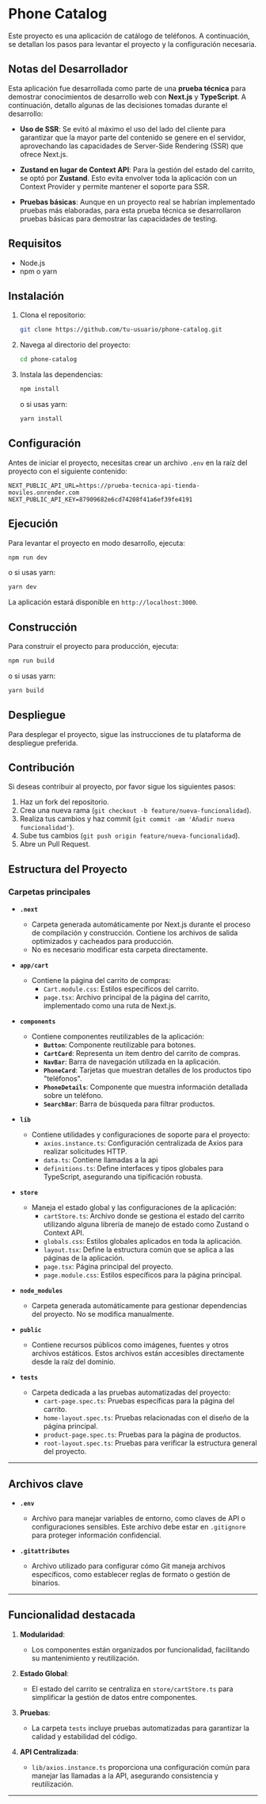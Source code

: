 # Phone Catalog

Este proyecto es una aplicación de catálogo de teléfonos. A continuación, se detallan los pasos para levantar el proyecto y la configuración necesaria.

## Notas del Desarrollador

Esta aplicación fue desarrollada como parte de una **prueba técnica** para demostrar conocimientos de desarrollo web con **Next.js** y **TypeScript**. A continuación, detallo algunas de las decisiones tomadas durante el desarrollo:

-   **Uso de SSR**: Se evitó al máximo el uso del lado del cliente para garantizar que la mayor parte del contenido se genere en el servidor, aprovechando las capacidades de Server-Side Rendering (SSR) que ofrece Next.js.
-   **Zustand en lugar de Context API**: Para la gestión del estado del carrito, se optó por **Zustand**. Esto evita envolver toda la aplicación con un Context Provider y permite mantener el soporte para SSR.

-   **Pruebas básicas**: Aunque en un proyecto real se habrían implementado pruebas más elaboradas, para esta prueba técnica se desarrollaron pruebas básicas para demostrar las capacidades de testing.

## Requisitos

-   Node.js
-   npm o yarn

## Instalación

1. Clona el repositorio:
    ```bash
    git clone https://github.com/tu-usuario/phone-catalog.git
    ```
2. Navega al directorio del proyecto:
    ```bash
    cd phone-catalog
    ```
3. Instala las dependencias:
    ```bash
    npm install
    ```
    o si usas yarn:
    ```bash
    yarn install
    ```

## Configuración

Antes de iniciar el proyecto, necesitas crear un archivo `.env` en la raíz del proyecto con el siguiente contenido:

```env
NEXT_PUBLIC_API_URL=https://prueba-tecnica-api-tienda-moviles.onrender.com
NEXT_PUBLIC_API_KEY=87909682e6cd74208f41a6ef39fe4191
```

## Ejecución

Para levantar el proyecto en modo desarrollo, ejecuta:

```bash
npm run dev
```

o si usas yarn:

```bash
yarn dev
```

La aplicación estará disponible en `http://localhost:3000`.

## Construcción

Para construir el proyecto para producción, ejecuta:

```bash
npm run build
```

o si usas yarn:

```bash
yarn build
```

## Despliegue

Para desplegar el proyecto, sigue las instrucciones de tu plataforma de despliegue preferida.

## Contribución

Si deseas contribuir al proyecto, por favor sigue los siguientes pasos:

1. Haz un fork del repositorio.
2. Crea una nueva rama (`git checkout -b feature/nueva-funcionalidad`).
3. Realiza tus cambios y haz commit (`git commit -am 'Añadir nueva funcionalidad'`).
4. Sube tus cambios (`git push origin feature/nueva-funcionalidad`).
5. Abre un Pull Request.

## Estructura del Proyecto

### **Carpetas principales**

-   **`.next`**

    -   Carpeta generada automáticamente por Next.js durante el proceso de compilación y construcción. Contiene los archivos de salida optimizados y cacheados para producción.
    -   No es necesario modificar esta carpeta directamente.

-   **`app/cart`**

    -   Contiene la página del carrito de compras:
        -   `Cart.module.css`: Estilos específicos del carrito.
        -   `page.tsx`: Archivo principal de la página del carrito, implementado como una ruta de Next.js.

-   **`components`**

    -   Contiene componentes reutilizables de la aplicación:
        -   **`Button`**: Componente reutilizable para botones.
        -   **`CartCard`**: Representa un ítem dentro del carrito de compras.
        -   **`NavBar`**: Barra de navegación utilizada en la aplicación.
        -   **`PhoneCard`**: Tarjetas que muestran detalles de los productos tipo "teléfonos".
        -   **`PhoneDetails`**: Componente que muestra información detallada sobre un teléfono.
        -   **`SearchBar`**: Barra de búsqueda para filtrar productos.

-   **`lib`**

    -   Contiene utilidades y configuraciones de soporte para el proyecto:
        -   `axios.instance.ts`: Configuración centralizada de Axios para realizar solicitudes HTTP.
        -   `data.ts`: Contiene llamadas a la api
        -   `definitions.ts`: Define interfaces y tipos globales para TypeScript, asegurando una tipificación robusta.

-   **`store`**

    -   Maneja el estado global y las configuraciones de la aplicación:
        -   `cartStore.ts`: Archivo donde se gestiona el estado del carrito utilizando alguna librería de manejo de estado como Zustand o Context API.
        -   `globals.css`: Estilos globales aplicados en toda la aplicación.
        -   `layout.tsx`: Define la estructura común que se aplica a las páginas de la aplicación.
        -   `page.tsx`: Página principal del proyecto.
        -   `page.module.css`: Estilos específicos para la página principal.

-   **`node_modules`**

    -   Carpeta generada automáticamente para gestionar dependencias del proyecto. No se modifica manualmente.

-   **`public`**

    -   Contiene recursos públicos como imágenes, fuentes y otros archivos estáticos. Estos archivos están accesibles directamente desde la raíz del dominio.

-   **`tests`**
    -   Carpeta dedicada a las pruebas automatizadas del proyecto:
        -   `cart-page.spec.ts`: Pruebas específicas para la página del carrito.
        -   `home-layout.spec.ts`: Pruebas relacionadas con el diseño de la página principal.
        -   `product-page.spec.ts`: Pruebas para la página de productos.
        -   `root-layout.spec.ts`: Pruebas para verificar la estructura general del proyecto.

---

## Archivos clave

-   **`.env`**

    -   Archivo para manejar variables de entorno, como claves de API o configuraciones sensibles. Este archivo debe estar en `.gitignore` para proteger información confidencial.

-   **`.gitattributes`**
    -   Archivo utilizado para configurar cómo Git maneja archivos específicos, como establecer reglas de formato o gestión de binarios.

---

## Funcionalidad destacada

1. **Modularidad**:

    - Los componentes están organizados por funcionalidad, facilitando su mantenimiento y reutilización.

2. **Estado Global**:

    - El estado del carrito se centraliza en `store/cartStore.ts` para simplificar la gestión de datos entre componentes.

3. **Pruebas**:

    - La carpeta `tests` incluye pruebas automatizadas para garantizar la calidad y estabilidad del código.

4. **API Centralizada**:
    - `lib/axios.instance.ts` proporciona una configuración común para manejar las llamadas a la API, asegurando consistencia y reutilización.

---
